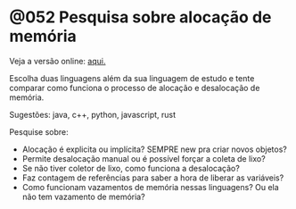# @052 Pesquisa sobre alocação de memória

Veja a versão online: [aqui.](https://github.com/qxcodepoo/arcade/blob/master/base/052/Readme.md)

Escolha duas linguagens além da sua linguagem de estudo e tente comparar como funciona o processo de alocação e desalocação de memória.

Sugestões: java, c++, python, javascript, rust

Pesquise sobre:

- Alocação é explicita ou implícita? SEMPRE new pra criar novos objetos?
- Permite desalocação manual ou é possível forçar a coleta de lixo?
- Se não tiver coletor de lixo, como funciona a desalocação?
- Faz contagem de referências para saber a hora de liberar as variáveis?
- Como funcionam vazamentos de memória nessas linguagens? Ou ela não tem vazamento de memória?
